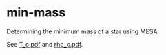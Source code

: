 # min-mass
Determining the minimum mass of a star using MESA. 

See [T_c.pdf](https://github.com/earlbellinger/min-mass/blob/master/T_c.pdf) and [rho_c.pdf](https://github.com/earlbellinger/min-mass/blob/master/rho_c.pdf). 
